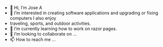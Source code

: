 - 👋 Hi, I’m Jose A
- 👀 I’m interested in creating software applications and upgrading or fixing computers I also enjoy 
- traveling, sports, and outdoor activities.
- 🌱 I’m currently learning how to work on razor pages.
- 💞️ I’m looking to collaborate on ...
- 📫 How to reach me ...

<!---
angjose/angjose is a ✨ special ✨ repository because its `README.md` (this file) appears on your GitHub profile.
You can click the Preview link to take a look at your changes.
--->

